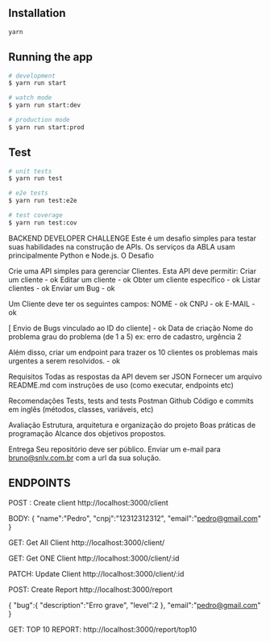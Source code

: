 

## Installation

```bash
yarn
```

## Running the app

```bash
# development
$ yarn run start

# watch mode
$ yarn run start:dev

# production mode
$ yarn run start:prod
```

## Test

```bash
# unit tests
$ yarn run test

# e2e tests
$ yarn run test:e2e

# test coverage
$ yarn run test:cov
```


BACKEND DEVELOPER CHALLENGE
Este é um desafio simples para testar suas habilidades na 
construção de APIs. Os serviços da ABLA usam principalmente Python 
e Node.js.
O Desafio

Crie uma API simples para gerenciar Clientes. Esta API deve 
permitir:
Criar um cliente - ok
Editar um cliente - ok
Obter um cliente específico - ok
Listar clientes - ok
Enviar um Bug - ok

Um Cliente deve ter os seguintes campos:
NOME - ok
CNPJ - ok
E-MAIL - ok

[ Envio de Bugs vinculado ao ID do cliente] - ok
Data de criação
Nome do problema
grau do problema (de 1 a 5)
ex: erro de cadastro, urgência 2

Além disso, criar um endpoint para trazer os 10 clientes os 
problemas mais urgentes a serem resolvidos. - ok

Requisitos
Todas as respostas da API devem ser JSON
Fornecer um arquivo README.md com instruções de uso (como 
executar, endpoints etc)

Recomendações
Tests, tests and tests
Postman
Github
Código e commits em inglês (métodos, classes, variáveis, etc)

Avaliação
Estrutura, arquitetura e organização do projeto
Boas práticas de programação
Alcance dos objetivos propostos.

Entrega
Seu repositório deve ser público.
Enviar um e-mail para bruno@snlv.com.br com a url da sua solução.


## ENDPOINTS

POST : Create client
http://localhost:3000/client

BODY:
{
	"name":"Pedro",
	"cnpj":"12312312312",
	"email":"pedro@gmail.com"
}

GET: Get All Client
http://localhost:3000/client/


GET: Get ONE Client
http://localhost:3000/client/:id

PATCH: Update Client
http://localhost:3000/client/:id

POST: Create Report
http://localhost:3000/report

{
	"bug":{
	"description":"Erro grave",
	"level":2
},
	"email":"pedro@gmail.com"
}

GET: TOP 10 REPORT: 
http://localhost:3000/report/top10